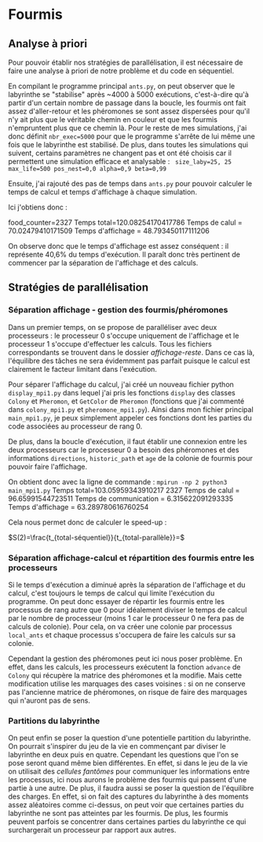 # Fourmis


## Analyse à priori
Pour pouvoir établir nos stratégies de parallélisation, il est nécessaire de faire une analyse à priori de notre problème et du code en séquentiel. 

En compilant le programme principal `ants.py`, on peut observer que le labyrinthe se "stabilise" après ~4000 à 5000 exécutions, c'est-à-dire qu'à partir d'un certain nombre de passage dans la boucle, les fourmis ont fait assez d'aller-retour et les phéromones se sont assez dispersées pour qu'il n'y ait plus que le véritable chemin en couleur et que les fourmis n'empruntent plus que ce chemin là. 
Pour le reste de mes simulations, j'ai donc définit `nbr_exec=5000` pour que le programme s'arrête de lui même une fois que le labyrinthe est stabilisé.
De plus, dans toutes les simulations qui suivent, certains paramètres ne changent pas et ont été choisis car il permettent une simulation efficace et analysable :
`
size_laby=25, 25
max_life=500
pos_nest=0,0
alpha=0,9
beta=0,99`

Ensuite, j'ai rajouté des pas de temps dans `ants.py` pour pouvoir calculer le temps de calcul et temps d'affichage à chaque simulation. 

Ici j'obtiens donc :

food_counter=2327
Temps total=120.08254170417786
Temps de calul = 70.02479410171509
Temps d'affichage = 48.793450117111206

On observe donc que le temps d'affichage est assez conséquent : il représente 40,6% du temps d'exécution. Il paraît donc très pertinent de commencer par la séparation de 
l'affichage et des calculs. 


## Stratégies de parallélisation 

### Séparation affichage - gestion des fourmis/phéromones

Dans un premier temps, on se propose de paralléliser avec deux processeurs : le processeur 0 s'occupe uniquement de l'affichage et le processeur 1 s'occupe d'effectuer les calculs. Tous les fichiers correspondants se trouvent dans le dossier *affichage-reste*.
Dans ce cas là, l'équilibre des tâches ne sera évidemment pas parfait puisque le calcul est clairement le facteur limitant dans l'exécution.

Pour séparer l'affichage du calcul, j'ai créé un nouveau fichier python `display_mpi1.py` dans lequel j'ai pris les fonctions `display` des classes `Colony` et `Pheromon`, et `GetColor` de `Pheromon` (fonctions que j'ai commenté dans `colony_mpi1.py` et `pheromone_mpi1.py`). Ainsi dans mon fichier principal `main_mpi1.py`, je peux simplement appeler ces fonctions dont les parties du code associées au processeur de rang 0.

De plus, dans la boucle d'exécution, il faut établir une connexion entre les deux processeurs car le processeur 0 a besoin des phéromones et des informations `directions`, `historic_path` et `age` de la colonie de fourmis pour pouvoir faire l'affichage. 

On obtient donc avec la ligne de commande : `mpirun -np 2 python3 main_mpi1.py`
Temps total=103.05959343910217
2327
Temps de calul = 96.65991544723511
Temps de communication = 6.315622091293335
Temps d'affichage = 63.289780616760254


Cela nous permet donc de calculer le speed-up :

$S(2)=\frac{t_{total-séquentiel}}{t_{total-parallèle}}=$

### Séparation affichage-calcul et répartition des fourmis entre les processeurs

Si le temps d'exécution a diminué après la séparation de l'affichage et du calcul, c'est toujours le temps de calcul qui limite l'exécution du programme. On peut donc essayer de répartir les fourmis entre les processus de rang autre que 0 pour idéalement diviser le temps de calcul par le nombre de processeur (moins 1 car le processeur 0 ne fera pas de calculs de colonie). Pour cela, on va créer une colonie par processus `local_ants` et chaque processus s'occupera de faire les calculs sur sa colonie. 

Cependant la gestion des phéromones peut ici nous poser problème. En effet, dans les calculs, les processeurs exécutent la fonction `advance` de `Colony` qui récupère la matrice des phéromones et la modifie. Mais cette modification utilise les marquages des cases voisines : si on ne conserve pas l'ancienne matrice de phéromones, on risque de faire des marquages qui n'auront pas de sens. 


### Partitions du labyrinthe
On peut enfin se poser la question d'une potentielle partition du labyrinthe. On pourrait s'inspirer du jeu de la vie en commençant par diviser le labyrinthe en deux puis en quatre. Cependant les questions que l'on se pose seront quand même bien différentes. En effet, si dans le jeu de la vie on utilisait des *cellules fantômes* pour communiquer les informations entre les processus, ici nous aurons le problème des fourmis qui passent d'une partie à une autre. 
De plus, il faudra aussi se poser la question de l'équilibre des charges. En effet, si on fait des captures du labyrinthe à des moments assez aléatoires comme ci-dessus, on peut voir que certaines parties du labyrinthe ne sont pas atteintes par les fourmis. De plus, les fourmis peuvent parfois se concentrer dans certaines parties du labyrinthe ce qui surchargerait un processeur par rapport aux autres. 
















